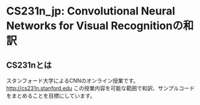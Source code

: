 CS231n_jp: Convolutional Neural Networks for Visual Recognitionの和訳
=
## CS231nとは
スタンフォード大学によるCNNのオンライン授業です。http://cs231n.stanford.edu
この授業内容を可能な範囲で和訳、サンプルコードをまとめることを目標にしています。
